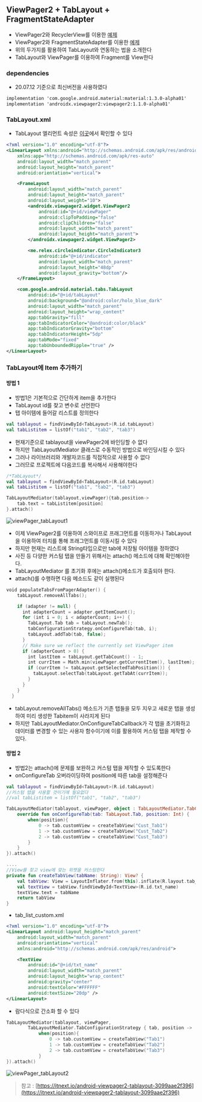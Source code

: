 ## ViewPager2 + TabLayout + FragmentStateAdapter
- ViewPager2와 RecyclerView를 이용한 [예제](https://github.com/vvvvvoin/TIL/blob/master/android/kotlin/ViewPager2.md)
- ViewPager2와 FragmentStateAdapter를 이용한 [예제](https://github.com/vvvvvoin/TIL/blob/master/android/kotlin/ViewPager2%EC%99%80%20FragmentStateAdapter.md)
- 위의 두가지를 활용하여 TabLayout와 연동하는 법을 소개한다
- TabLayout와 ViewPager를 이용하여 Fragment를 View한다
### dependencies
- 20.07.12 기준으로 최신버전을 사용하였다
```xml
implementation 'com.google.android.material:material:1.3.0-alpha01'
implementation 'androidx.viewpager2:viewpager2:1.1.0-alpha01'
```

### TabLayout.xml
- TabLayout 엘리먼트 속성은 [이곳](https://github.com/vvvvvoin/TIL/blob/master/android/java/Tablayout.md)에서 확인할 수 있다
```xml
<?xml version="1.0" encoding="utf-8"?>
<LinearLayout xmlns:android="http://schemas.android.com/apk/res/android"
    xmlns:app="http://schemas.android.com/apk/res-auto"
    android:layout_width="match_parent"
    android:layout_height="match_parent"
    android:orientation="vertical">

    <FrameLayout
        android:layout_width="match_parent"
        android:layout_height="match_parent"
        android:layout_weight="10">
        <androidx.viewpager2.widget.ViewPager2
            android:id="@+id/viewPager"
            android:clipToPadding="false"
            android:clipChildren="false"
            android:layout_width="match_parent"
            android:layout_height="match_parent">
        </androidx.viewpager2.widget.ViewPager2>

        <me.relex.circleindicator.CircleIndicator3
            android:id="@+id/indicator"
            android:layout_width="match_parent"
            android:layout_height="48dp"
            android:layout_gravity="bottom"/>
    </FrameLayout>

    <com.google.android.material.tabs.TabLayout
        android:id="@+id/tabLayout"
        android:background="@android:color/holo_blue_dark"
        android:layout_width="match_parent"
        android:layout_height="wrap_content"
        app:tabGravity="fill"
        app:tabIndicatorColor="@android:color/black"
        app:tabIndicatorGravity="bottom"
        app:tabIndicatorHeight="5dp"
        app:tabMode="fixed"
        app:tabUnboundedRipple="true" />
</LinearLayout>
```
### TabLayout에 Item 추가하기
#### 방법 1
- 방법1은 기본적으로 간단하게 item을 추가한다
- TabLayout id를 찾고 변수로 선언한다
- 탭 아이템에 들어갈 리스트를 정의한다
```kotlin
val tablayout = findViewById<TabLayout>(R.id.tabLayout)
val tabListitem = listOf("tab1", "tab2", "tab3")
```
- 현재기준으로 tablayout을 viewPager2에 바인딩할 수 없다
- 하지만 TabLayoutMediator 클래스로 수동적인 방법으로 바인딩시킬 수 있다
- 그러나 라이브러리와 개발자코드를 직접적으로 사용할 수 없다
- 그러므로 프로젝트에 다음코드를 복사해서 사용해야한다

```kotlin
/*TabLayout*/
val tablayout = findViewById<TabLayout>(R.id.tabLayout)
val tabListitem = listOf("tab1", "tab2", "tab3")

TabLayoutMediator(tablayout,viewPager){tab,position->
	tab.text = tabListitem[position]
}.attach()
```
![viewPager_tabLayout1](image/viewPager_tabLayout1.JPG)
- 이제 ViewPager2를 이용하여 스와이프로 프래그먼트를 이동하거나 TabLayout을 이용하여 터치를 통해 프래그먼트를 이동시킬 수 있다
- 하지만 현재는 리스트에 String타입으로만 tab에 저장될 아이템을 정하였다
- 사진 등 다양한 커스텀 탭을 만들기 위해서는 attach() 메소드에 대해 확인해야한다.
- TabLayoutMediator 를 초기화 후에는 attach()메소드가 호출되야 한다.
- attach()를 수행하면 다음 메소드도 같이 실행된다
```kotlin
void populateTabsFromPagerAdapter() {
    tabLayout.removeAllTabs();

    if (adapter != null) {
      int adapterCount = adapter.getItemCount();
      for (int i = 0; i < adapterCount; i++) {
        TabLayout.Tab tab = tabLayout.newTab();
        tabConfigurationStrategy.onConfigureTab(tab, i);
        tabLayout.addTab(tab, false);
      }
      // Make sure we reflect the currently set ViewPager item
      if (adapterCount > 0) {
        int lastItem = tabLayout.getTabCount() - 1;
        int currItem = Math.min(viewPager.getCurrentItem(), lastItem);
        if (currItem != tabLayout.getSelectedTabPosition()) {
          tabLayout.selectTab(tabLayout.getTabAt(currItem));
        }
      }
    }
  }
```
- tabLayout.removeAllTabs() 메소드가 기존 탭들을 모두 지우고 새로운 탭을 생성하여 미리 생성한 Tabitem이 사라지게 된다
- 하지만 TabLayoutMediator.OnConfigureTabCallback가 각 탭을 초기화하고 데이터를 변경할 수 있는 사용자 함수이기에 이를 활용하여 커스텀 탭을 제작할 수 있다.


#### 방법 2
- 방법2는 attach()에 문제를 보완하고 커스텀 탭을 제작할 수 있도록한다
- onConfigureTab 오버라이딩하여 position에 따른 tab을 설정해준다
```kotlin
val tablayout = findViewById<TabLayout>(R.id.tabLayout)
//커스텀 탭을 사용할 것이기에 필요없다
//val tabListitem = listOf("tab1", "tab2", "tab3")

TabLayoutMediator(tablayout, viewPager, object : TabLayoutMediator.TabConfigurationStrategy{
	override fun onConfigureTab(tab: TabLayout.Tab, position: Int) {
		when(position){
			0 -> tab.customView = createTabView("Cust_Tab1")
			1 -> tab.customView = createTabView("Cust_Tab2")
			2 -> tab.customView = createTabView("Cust_Tab3")
		}
	}
}).attach()

....
//View를 찾고 view에 맞는 위젯을 커스텀한다
private fun createTabView(tabName: String): View? {
	val tabView: View = LayoutInflater.from(this).inflate(R.layout.tab_list_custom, null)
	val textView = tabView.findViewById<TextView>(R.id.txt_name)
	textView.text = tabName
	return tabView
}
```

- tab_list_custom.xml

```xml
<?xml version="1.0" encoding="utf-8"?>
<LinearLayout android:layout_height="match_parent"
    android:layout_width="match_parent"
    android:orientation="vertical"
    xmlns:android="http://schemas.android.com/apk/res/android">

    <TextView
        android:id="@+id/txt_name"
        android:layout_width="match_parent"
        android:layout_height="wrap_content"
        android:gravity="center"
        android:textColor="#FFFFFF"
        android:textSize="20dp" />
</LinearLayout>
```

- 람다식으로 간소화 할 수 있다
```kotlin
TabLayoutMediator(tablayout, viewPager,
		TabLayoutMediator.TabConfigurationStrategy { tab, position ->
			when(position){
				0 -> tab.customView = createTabView("Tab1")
				1 -> tab.customView = createTabView("Tab2")
				2 -> tab.customView = createTabView("Tab3")
			}
}).attach()
```

![viewPager_tabLayout2](image/viewPager_tabLayout2.JPG)

> 참고 : [https://itnext.io/android-viewpager2-tablayout-3099aae2f396](https://itnext.io/android-viewpager2-tablayout-3099aae2f396)